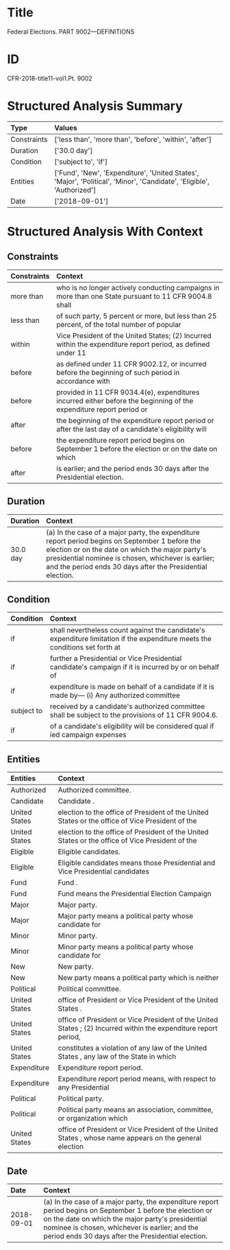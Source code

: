 # Title

 Federal Elections. PART 9002—DEFINITIONS


# ID

 CFR-2018-title11-vol1.Pt. 9002


# Structured Analysis Summary

| Type        | Values                                                                                                                |
|:------------|:----------------------------------------------------------------------------------------------------------------------|
| Constraints | ['less than', 'more than', 'before', 'within', 'after']                                                               |
| Duration    | ['30.0 day']                                                                                                          |
| Condition   | ['subject to', 'if']                                                                                                  |
| Entities    | ['Fund', 'New', 'Expenditure', 'United States', 'Major', 'Political', 'Minor', 'Candidate', 'Eligible', 'Authorized'] |
| Date        | ['2018-09-01']                                                                                                        |


# Structured Analysis With Context

 


## Constraints

| Constraints   | Context                                                                                                             |
|:--------------|:--------------------------------------------------------------------------------------------------------------------|
| more than     | who is no longer actively conducting campaigns in more than one State pursuant to 11 CFR 9004.8 shall               |
| less than     | of such party, 5 percent or more, but less than 25 percent, of the total number of popular                          |
| within        | Vice President of the United States; (2) Incurred within the expenditure report period, as defined under 11         |
| before        | as defined under 11 CFR 9002.12, or incurred before the beginning of such period in accordance with                 |
| before        | provided in 11 CFR 9034.4(e), expenditures incurred either before the beginning of the expenditure report period or |
| after         | the beginning of the expenditure report period or after the last day of a candidate's eligibility will              |
| before        | the expenditure report period begins on September 1 before the election or on the date on which                     |
| after         | is earlier; and the period ends 30 days after  the Presidential election.                                           |


## Duration

| Duration   | Context                                                                                                                                                                                                                                                                |
|:-----------|:-----------------------------------------------------------------------------------------------------------------------------------------------------------------------------------------------------------------------------------------------------------------------|
| 30.0 day   | (a) In the case of a major party, the expenditure report period begins on September 1 before the election or on the date on which the major party's presidential nominee is chosen, whichever is earlier; and the period ends 30 days after the Presidential election. |


## Condition

| Condition   | Context                                                                                                                      |
|:------------|:-----------------------------------------------------------------------------------------------------------------------------|
| if          | shall nevertheless count against the candidate's expenditure limitation if the expenditure meets the conditions set forth at |
| if          | further a Presidential or Vice Presidential candidate's campaign if it is incurred by or on behalf of                        |
| if          | expenditure is made on behalf of a candidate if it is made by&#8212; (i) Any authorized committee                            |
| subject to  | received by a candidate's authorized committee shall be subject to  the provisions of 11 CFR 9004.6.                         |
| if          | of a candidate's eligibility will be considered qual if ied campaign expenses                                                |


## Entities

| Entities      | Context                                                                                                         |
|:--------------|:----------------------------------------------------------------------------------------------------------------|
| Authorized    | Authorized  committee.                                                                                          |
| Candidate     | Candidate .                                                                                                     |
| United States | election to the office of President of the United States  or the office of Vice President of the                |
| United States | election to the office of President of the United States  or the office of Vice President of the                |
| Eligible      | Eligible  candidates.                                                                                           |
| Eligible      | Eligible candidates means those Presidential and Vice Presidential candidates                                   |
| Fund          | Fund .                                                                                                          |
| Fund          | Fund  means the Presidential Election Campaign                                                                  |
| Major         | Major  party.                                                                                                   |
| Major         | Major party means a political party whose candidate for                                                         |
| Minor         | Minor  party.                                                                                                   |
| Minor         | Minor party means a political party whose candidate for                                                         |
| New           | New  party.                                                                                                     |
| New           | New party means a political party which is neither                                                              |
| Political     | Political  committee.                                                                                           |
| United States | office of President or Vice President of the United States .                                                    |
| United States | office of President or Vice President of the United States ; (2) Incurred within the expenditure report period, |
| United States | constitutes a violation of any law of the United States , any law of the State in which                         |
| Expenditure   | Expenditure  report period.                                                                                     |
| Expenditure   | Expenditure report period means, with respect to any Presidential                                               |
| Political     | Political  party.                                                                                               |
| Political     | Political party means an association, committee, or organization which                                          |
| United States | office of President or Vice President of the United States , whose name appears on the general election         |


## Date

| Date       | Context                                                                                                                                                                                                                                                                |
|:-----------|:-----------------------------------------------------------------------------------------------------------------------------------------------------------------------------------------------------------------------------------------------------------------------|
| 2018-09-01 | (a) In the case of a major party, the expenditure report period begins on September 1 before the election or on the date on which the major party's presidential nominee is chosen, whichever is earlier; and the period ends 30 days after the Presidential election. |


